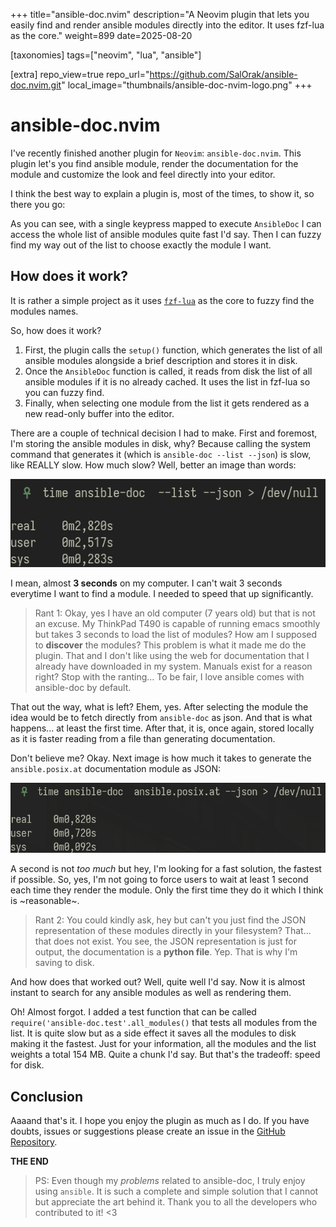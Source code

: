 +++
title="ansible-doc.nvim"
description="A Neovim plugin that lets you easily find and render ansible modules directly into the editor. It uses fzf-lua as the core."
weight=899
date=2025-08-20

[taxonomies]
tags=["neovim", "lua", "ansible"]

[extra]
repo_view=true
repo_url="https://github.com/SalOrak/ansible-doc.nvim.git"
local_image="thumbnails/ansible-doc-nvim-logo.png"
+++

# ansible-doc.nvim

I've recently finished another plugin for `Neovim`: `ansible-doc.nvim`. This plugin let's you find ansible module, render the documentation for the module and customize the look and feel directly into your editor.

I think the best way to explain a plugin is, most of the times, to show it, so there you go:



As you can see, with a single keypress mapped to execute `AnsibleDoc` I can access the whole list of ansible modules quite fast I'd say. Then I can fuzzy find my way out of the list to choose exactly the module I want.


## How does it work?

It is rather a simple project as it uses [`fzf-lua`](https://github.com/ibhagwan/fzf-lua) as the core to fuzzy find the modules names.

So, how does it work?
1. First, the plugin calls the `setup()` function, which generates the list of all ansible modules alongside a brief description and stores it in disk.
2. Once the `AnsibleDoc` function is called, it reads from disk the list of all ansible modules if it is no already cached. It uses the list in fzf-lua so you can fuzzy find.
3. Finally, when selecting one module from the list it gets rendered as a new read-only buffer into the editor.


There are a couple of technical decision I had to make. First and foremost, I'm storing the ansible modules in disk, why? Because calling the system command that generates it (which is `ansible-doc --list --json`) is slow, like REALLY slow. How much slow? Well, better an image than words:

![ansible-doc-list-is-slow](/projects/ansible-doc-list-is-slow.png)

I mean, almost **3 seconds** on my computer. I can't wait 3 seconds everytime I want to find a module. I needed to speed that up significantly.

> Rant 1: Okay, yes I have an old computer (7 years old) but that is not an excuse. My ThinkPad T490 is capable of running emacs smoothly but takes 3 seconds to load the list of modules? How am I supposed to **discover** the modules?  This problem is what it made me do the plugin. That and  I don't like using the web for documentation that I already have downloaded in my system. Manuals exist for a reason right? Stop with the ranting... To be fair, I love ansible comes with ansible-doc by default.

That out the way, what is left? Ehem, yes. After selecting the module the idea would be to fetch directly from `ansible-doc` as json. And that is what happens... at least the first time. After that, it is, once again, stored locally as it is faster reading from a file than generating documentation.

Don't believe me? Okay. Next image is how much it takes to generate the `ansible.posix.at` documentation module as JSON:

![ansible-doc-module-time-to-generate](/projects/ansible-doc-module-time-posix-at.png)

A second is not *too much* but hey, I'm looking for a fast solution, the fastest if possible. So, yes, I'm not going to force users to wait at least 1 second each time they render the module. Only the first time they do it which I think is ~reasonable~.

> Rant 2: You could kindly ask, hey but can't you just find the JSON representation of these modules directly in your filesystem? That... that does not exist. You see, the JSON representation is just for output, the documentation is a **python file**. Yep. That is why I'm saving to disk.

And how does that worked out? Well, quite well I'd say. Now it is almost instant to search for any ansible modules as well as rendering them.

Oh! Almost forgot. I added a test function that can be called `require('ansible-doc.test'.all_modules()` that tests all modules from the list. It is quite slow but as a side effect it saves all the modules to disk making it the fastest. Just for your information, all the modules and the list weights a total 154 MB. Quite a chunk I'd say. But that's the tradeoff: speed for disk.

## Conclusion
Aaaand that's it. I hope you enjoy the plugin as much as I do. If you have doubts, issues or suggestions please create an issue in the [GitHub Repository](https://github.com/salorak/ansible-doc.nvim/issues).

**THE END**

> PS: Even though my *problems* related to ansible-doc, I truly enjoy using `ansible`. It is such a complete and simple solution that I cannot but appreciate the art behind it. Thank you to all the developers who contributed to it! <3
